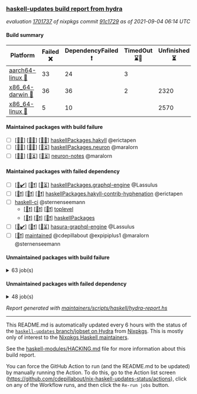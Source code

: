 ### [haskell-updates build report from hydra](https://hydra.nixos.org/jobset/nixpkgs/haskell-updates)
*evaluation [1701737](https://hydra.nixos.org/eval/1701737) of nixpkgs commit [91c1729](https://github.com/NixOS/nixpkgs/commits/91c17290edf2c292527f3d269242ea595fc93575) as of 2021-09-04 06:14 UTC*
#### Build summary

 | Platform | Failed :x: | DependencyFailed :heavy_exclamation_mark: | TimedOut :hourglass::no_entry_sign: | Unfinished :hourglass_flowing_sand: | Success :heavy_check_mark: | 
 | --- | --- | --- | --- | --- | --- | 
 | [aarch64-linux :iphone:](https://hydra.nixos.org/eval/1701737?filter=.aarch64-linux) | 33 | 24 | 3 |  | 6678 | 
 | [x86_64-darwin :apple:](https://hydra.nixos.org/eval/1701737?filter=.x86_64-darwin) | 36 | 36 | 2 | 2320 | 4327 | 
 | [x86_64-linux :penguin:](https://hydra.nixos.org/eval/1701737?filter=.x86_64-linux) | 5 | 10 |  | 2570 | 4231 | 
#### Maintained packages with build failure
- [ ] [[:iphone::x:]](https://hydra.nixos.org/build/151980763) [[:apple::x:]](https://hydra.nixos.org/build/151973816) [[:penguin::x:]](https://hydra.nixos.org/build/151969840) [haskellPackages.hakyll](https://hydra.nixos.org/eval/1701737?filter=haskellPackages.hakyll) @erictapen
- [ ] [[:iphone::x:]](https://hydra.nixos.org/build/151975102) [[:apple::x:]](https://hydra.nixos.org/build/151976582) [[:penguin::hourglass_flowing_sand:]](https://hydra.nixos.org/build/151977974) [haskellPackages.neuron](https://hydra.nixos.org/eval/1701737?filter=haskellPackages.neuron) @maralorn
- [ ] [[:iphone::x:]](https://hydra.nixos.org/build/151972844) [[:apple::hourglass_flowing_sand:]](https://hydra.nixos.org/build/151979027) [[:penguin::hourglass_flowing_sand:]](https://hydra.nixos.org/build/151976921) [neuron-notes](https://hydra.nixos.org/eval/1701737?filter=neuron-notes) @maralorn
#### Maintained packages with failed dependency
- [ ] [[:iphone::heavy_check_mark:]](https://hydra.nixos.org/build/151972468) [[:apple::heavy_exclamation_mark:]](https://hydra.nixos.org/build/151971559) [[:penguin::hourglass_flowing_sand:]](https://hydra.nixos.org/build/151979479) [haskellPackages.graphql-engine](https://hydra.nixos.org/eval/1701737?filter=haskellPackages.graphql-engine) @Lassulus
- [ ] [[:iphone::heavy_exclamation_mark:]](https://hydra.nixos.org/build/151973176) [[:apple::heavy_exclamation_mark:]](https://hydra.nixos.org/build/151972825) [[:penguin::heavy_exclamation_mark:]](https://hydra.nixos.org/build/151969800) [haskellPackages.hakyll-contrib-hyphenation](https://hydra.nixos.org/eval/1701737?filter=haskellPackages.hakyll-contrib-hyphenation) @erictapen
- [ ] [haskell-ci](https://hydra.nixos.org/eval/1701737?filter=haskell-ci) @sternenseemann
  - [[:iphone::heavy_exclamation_mark:]](https://hydra.nixos.org/build/151973210) [[:apple::heavy_exclamation_mark:]](https://hydra.nixos.org/build/151972731) [[:penguin::heavy_exclamation_mark:]](https://hydra.nixos.org/build/151971826) [toplevel](https://hydra.nixos.org/eval/1701737?filter=haskell-ci)
  - [[:iphone::heavy_exclamation_mark:]](https://hydra.nixos.org/build/151977061) [[:apple::heavy_exclamation_mark:]](https://hydra.nixos.org/build/151976602) [[:penguin::heavy_exclamation_mark:]](https://hydra.nixos.org/build/151971876) [haskellPackages](https://hydra.nixos.org/eval/1701737?filter=haskellPackages.haskell-ci)
- [ ] [[:iphone::heavy_check_mark:]](https://hydra.nixos.org/build/151976351) [[:apple::heavy_exclamation_mark:]](https://hydra.nixos.org/build/151981319) [[:penguin::hourglass_flowing_sand:]](https://hydra.nixos.org/build/151970010) [hasura-graphql-engine](https://hydra.nixos.org/eval/1701737?filter=hasura-graphql-engine) @Lassulus
- [ ] [[:penguin::heavy_exclamation_mark:]](https://hydra.nixos.org/build/151970798) [maintained](https://hydra.nixos.org/eval/1701737?filter=maintained) @cdepillabout @expipiplus1 @maralorn @sternenseemann
#### Unmaintained packages with build failure
<details><summary>63 job(s) </summary>

- [ ] [[:iphone::x:]](https://hydra.nixos.org/build/151723150) [[:apple::heavy_check_mark:]](https://hydra.nixos.org/build/151731482) [[:penguin::heavy_check_mark:]](https://hydra.nixos.org/build/151717379) [haskellPackages.HsASA](https://hydra.nixos.org/eval/1701737?filter=haskellPackages.HsASA) 
- [ ] [[:iphone::x:]](https://hydra.nixos.org/build/151977145) [[:apple::heavy_check_mark:]](https://hydra.nixos.org/build/151972644) [[:penguin::heavy_check_mark:]](https://hydra.nixos.org/build/151969295) [haskellPackages.OrderedBits](https://hydra.nixos.org/eval/1701737?filter=haskellPackages.OrderedBits) 
- [ ] [[:iphone::x:]](https://hydra.nixos.org/build/151969384) [[:apple::heavy_check_mark:]](https://hydra.nixos.org/build/151970002) [[:penguin::hourglass_flowing_sand:]](https://hydra.nixos.org/build/151972848) [haskellPackages.accelerate-llvm](https://hydra.nixos.org/eval/1701737?filter=haskellPackages.accelerate-llvm) 
- [ ] [[:iphone::x:]](https://hydra.nixos.org/build/151969893) [[:apple::x:]](https://hydra.nixos.org/build/151975017) [[:penguin::x:]](https://hydra.nixos.org/build/151973829) [haskellPackages.cabal-install-parsers](https://hydra.nixos.org/eval/1701737?filter=haskellPackages.cabal-install-parsers) 
- [ ] [[:iphone::x:]](https://hydra.nixos.org/build/151975782) [[:apple::hourglass_flowing_sand:]](https://hydra.nixos.org/build/151975423) [[:penguin::hourglass_flowing_sand:]](https://hydra.nixos.org/build/151977034) [haskellPackages.cdar-mBound](https://hydra.nixos.org/eval/1701737?filter=haskellPackages.cdar-mBound) 
- [ ] [[:iphone::heavy_check_mark:]](https://hydra.nixos.org/build/151717421) [[:apple::x:]](https://hydra.nixos.org/build/151730444) [[:penguin::heavy_check_mark:]](https://hydra.nixos.org/build/151719104) [haskellPackages.chiphunk](https://hydra.nixos.org/eval/1701737?filter=haskellPackages.chiphunk) 
- [ ] [[:iphone::heavy_check_mark:]](https://hydra.nixos.org/build/151970661) [[:apple::x:]](https://hydra.nixos.org/build/151977550) [[:penguin::heavy_check_mark:]](https://hydra.nixos.org/build/151978850) [haskellPackages.di-core](https://hydra.nixos.org/eval/1701737?filter=haskellPackages.di-core) 
- [ ] [[:iphone::heavy_check_mark:]](https://hydra.nixos.org/build/151724586) [[:apple::x:]](https://hydra.nixos.org/build/151715416) [[:penguin::heavy_check_mark:]](https://hydra.nixos.org/build/151723716) [haskellPackages.discount](https://hydra.nixos.org/eval/1701737?filter=haskellPackages.discount) 
- [ ] [[:iphone::heavy_check_mark:]](https://hydra.nixos.org/build/151722308) [[:apple::x:]](https://hydra.nixos.org/build/151717848) [[:penguin::heavy_check_mark:]](https://hydra.nixos.org/build/151715159) [haskellPackages.diskhash](https://hydra.nixos.org/eval/1701737?filter=haskellPackages.diskhash) 
- [ ] [[:iphone::x:]](https://hydra.nixos.org/build/151979155) [[:apple::heavy_check_mark:]](https://hydra.nixos.org/build/151970909) [[:penguin::hourglass_flowing_sand:]](https://hydra.nixos.org/build/151979923) [haskellPackages.dormouse-uri](https://hydra.nixos.org/eval/1701737?filter=haskellPackages.dormouse-uri) 
- [ ] [[:iphone::x:]](https://hydra.nixos.org/build/151719661) [[:apple::x:]](https://hydra.nixos.org/build/151735374) [[:penguin::heavy_check_mark:]](https://hydra.nixos.org/build/151725956) [haskellPackages.easytensor](https://hydra.nixos.org/eval/1701737?filter=haskellPackages.easytensor) 
- [ ] [[:iphone::heavy_check_mark:]](https://hydra.nixos.org/build/151730435) [[:apple::x:]](https://hydra.nixos.org/build/151723038) [[:penguin::heavy_check_mark:]](https://hydra.nixos.org/build/151729481) [haskellPackages.float128](https://hydra.nixos.org/eval/1701737?filter=haskellPackages.float128) 
- [ ] [[:iphone::x:]](https://hydra.nixos.org/build/151727007) [[:apple::heavy_check_mark:]](https://hydra.nixos.org/build/151722041) [[:penguin::heavy_check_mark:]](https://hydra.nixos.org/build/151715089) [haskellPackages.freetype2](https://hydra.nixos.org/eval/1701737?filter=haskellPackages.freetype2) 
- [ ] [[:iphone::x:]](https://hydra.nixos.org/build/151978239) [[:apple::x:]](https://hydra.nixos.org/build/151971139) [[:penguin::hourglass_flowing_sand:]](https://hydra.nixos.org/build/151979662) [haskellPackages.ghc-bignum-orphans](https://hydra.nixos.org/eval/1701737?filter=haskellPackages.ghc-bignum-orphans) 
- [ ] [[:iphone::x:]](https://hydra.nixos.org/build/151727306) [[:penguin::heavy_check_mark:]](https://hydra.nixos.org/build/151724718) [haskellPackages.gnome-keyring](https://hydra.nixos.org/eval/1701737?filter=haskellPackages.gnome-keyring) 
- [ ] [[:iphone::heavy_check_mark:]](https://hydra.nixos.org/build/151975380) [[:apple::x:]](https://hydra.nixos.org/build/151969843) [[:penguin::hourglass_flowing_sand:]](https://hydra.nixos.org/build/151974103) [haskellPackages.gtk-traymanager](https://hydra.nixos.org/eval/1701737?filter=haskellPackages.gtk-traymanager) 
- [ ] [hadolint](https://hydra.nixos.org/eval/1701737?filter=hadolint) 
  - [[:iphone::x:]](https://hydra.nixos.org/build/151972323) [[:apple::hourglass_flowing_sand:]](https://hydra.nixos.org/build/151978476) [[:penguin::hourglass_flowing_sand:]](https://hydra.nixos.org/build/151976740) [toplevel](https://hydra.nixos.org/eval/1701737?filter=hadolint)
  - [[:iphone::x:]](https://hydra.nixos.org/build/151978232) [[:apple::hourglass_flowing_sand:]](https://hydra.nixos.org/build/151979483) [[:penguin::hourglass_flowing_sand:]](https://hydra.nixos.org/build/151972718) [haskellPackages](https://hydra.nixos.org/eval/1701737?filter=haskellPackages.hadolint)
- [ ] [[:iphone::heavy_check_mark:]](https://hydra.nixos.org/build/151731730) [[:apple::x:]](https://hydra.nixos.org/build/151732645) [[:penguin::heavy_check_mark:]](https://hydra.nixos.org/build/151719690) [haskellPackages.hamid](https://hydra.nixos.org/eval/1701737?filter=haskellPackages.hamid) 
- [ ] [[:iphone::heavy_check_mark:]](https://hydra.nixos.org/build/151725530) [[:apple::x:]](https://hydra.nixos.org/build/151724884) [[:penguin::heavy_check_mark:]](https://hydra.nixos.org/build/151728947) [haskellPackages.hid](https://hydra.nixos.org/eval/1701737?filter=haskellPackages.hid) 
- [ ] [[:iphone::heavy_check_mark:]](https://hydra.nixos.org/build/151970843) [[:apple::x:]](https://hydra.nixos.org/build/151970936) [[:penguin::heavy_check_mark:]](https://hydra.nixos.org/build/151970616) [haskellPackages.higher-leveldb](https://hydra.nixos.org/eval/1701737?filter=haskellPackages.higher-leveldb) 
- [ ] [[:iphone::heavy_check_mark:]](https://hydra.nixos.org/build/151731650) [[:apple::x:]](https://hydra.nixos.org/build/151721565) [[:penguin::heavy_check_mark:]](https://hydra.nixos.org/build/151730119) [haskellPackages.hmidi](https://hydra.nixos.org/eval/1701737?filter=haskellPackages.hmidi) 
- [ ] [[:iphone::x:]](https://hydra.nixos.org/build/151977042) [[:apple::hourglass_flowing_sand:]](https://hydra.nixos.org/build/151977399) [[:penguin::hourglass_flowing_sand:]](https://hydra.nixos.org/build/151976638) [haskellPackages.hq](https://hydra.nixos.org/eval/1701737?filter=haskellPackages.hq) 
- [ ] [[:iphone::heavy_check_mark:]](https://hydra.nixos.org/build/151730025) [[:apple::x:]](https://hydra.nixos.org/build/151733963) [[:penguin::heavy_check_mark:]](https://hydra.nixos.org/build/151718516) [haskellPackages.hsshellscript](https://hydra.nixos.org/eval/1701737?filter=haskellPackages.hsshellscript) 
- [ ] [[:iphone::heavy_check_mark:]](https://hydra.nixos.org/build/151731588) [[:apple::x:]](https://hydra.nixos.org/build/151727903) [[:penguin::heavy_check_mark:]](https://hydra.nixos.org/build/151734139) [haskellPackages.hssourceinfo](https://hydra.nixos.org/eval/1701737?filter=haskellPackages.hssourceinfo) 
- [ ] [[:iphone::heavy_check_mark:]](https://hydra.nixos.org/build/151730332) [[:apple::x:]](https://hydra.nixos.org/build/151718342) [[:penguin::heavy_check_mark:]](https://hydra.nixos.org/build/151718449) [haskellPackages.huckleberry](https://hydra.nixos.org/eval/1701737?filter=haskellPackages.huckleberry) 
- [ ] [[:iphone::heavy_check_mark:]](https://hydra.nixos.org/build/151720909) [[:apple::x:]](https://hydra.nixos.org/build/151722888) [[:penguin::heavy_check_mark:]](https://hydra.nixos.org/build/151715932) [haskellPackages.keep-alive](https://hydra.nixos.org/eval/1701737?filter=haskellPackages.keep-alive) 
- [ ] [[:iphone::x:]](https://hydra.nixos.org/build/151978540) [[:apple::hourglass_flowing_sand:]](https://hydra.nixos.org/build/151972991) [[:penguin::x:]](https://hydra.nixos.org/build/151969404) [haskellPackages.kubernetes-client](https://hydra.nixos.org/eval/1701737?filter=haskellPackages.kubernetes-client) 
- [ ] [[:iphone::x:]](https://hydra.nixos.org/build/151975315) [[:apple::hourglass_flowing_sand:]](https://hydra.nixos.org/build/151978798) [[:penguin::hourglass_flowing_sand:]](https://hydra.nixos.org/build/151979860) [haskellPackages.lazify](https://hydra.nixos.org/eval/1701737?filter=haskellPackages.lazify) 
- [ ] [[:iphone::x:]](https://hydra.nixos.org/build/151734395) [[:apple::heavy_check_mark:]](https://hydra.nixos.org/build/151731771) [[:penguin::heavy_check_mark:]](https://hydra.nixos.org/build/151722294) [haskellPackages.libBF](https://hydra.nixos.org/eval/1701737?filter=haskellPackages.libBF) 
- [ ] [[:iphone::x:]](https://hydra.nixos.org/build/151721890) [[:apple::heavy_check_mark:]](https://hydra.nixos.org/build/151717720) [[:penguin::heavy_check_mark:]](https://hydra.nixos.org/build/151715215) [haskellPackages.long-double](https://hydra.nixos.org/eval/1701737?filter=haskellPackages.long-double) 
- [ ] [[:iphone::heavy_check_mark:]](https://hydra.nixos.org/build/151981058) [[:apple::x:]](https://hydra.nixos.org/build/151971551) [[:penguin::hourglass_flowing_sand:]](https://hydra.nixos.org/build/151971971) [haskellPackages.mediawiki2latex](https://hydra.nixos.org/eval/1701737?filter=haskellPackages.mediawiki2latex) 
- [ ] [[:iphone::x:]](https://hydra.nixos.org/build/151972925) [[:apple::hourglass_flowing_sand:]](https://hydra.nixos.org/build/151977222) [[:penguin::hourglass_flowing_sand:]](https://hydra.nixos.org/build/151975298) [haskellPackages.monus-weighted-search](https://hydra.nixos.org/eval/1701737?filter=haskellPackages.monus-weighted-search) 
- [ ] [[:iphone::heavy_check_mark:]](https://hydra.nixos.org/build/151732196) [[:apple::x:]](https://hydra.nixos.org/build/151725784) [[:penguin::heavy_check_mark:]](https://hydra.nixos.org/build/151731126) [haskellPackages.nano-cryptr](https://hydra.nixos.org/eval/1701737?filter=haskellPackages.nano-cryptr) 
- [ ] [[:iphone::x:]](https://hydra.nixos.org/build/151973182) [[:apple::hourglass_flowing_sand:]](https://hydra.nixos.org/build/151977911) [[:penguin::x:]](https://hydra.nixos.org/build/151969594) [haskellPackages.nanovg-simple](https://hydra.nixos.org/eval/1701737?filter=haskellPackages.nanovg-simple) 
- [ ] [[:iphone::x:]](https://hydra.nixos.org/build/151979994) [[:apple::heavy_check_mark:]](https://hydra.nixos.org/build/151980460) [[:penguin::heavy_check_mark:]](https://hydra.nixos.org/build/151974622) [haskellPackages.nlopt-haskell](https://hydra.nixos.org/eval/1701737?filter=haskellPackages.nlopt-haskell) 
- [ ] [[:iphone::heavy_check_mark:]](https://hydra.nixos.org/build/151975835) [[:apple::x:]](https://hydra.nixos.org/build/151980894) [[:penguin::hourglass_flowing_sand:]](https://hydra.nixos.org/build/151980812) [haskellPackages.opencv](https://hydra.nixos.org/eval/1701737?filter=haskellPackages.opencv) 
- [ ] [[:iphone::x:]](https://hydra.nixos.org/build/151978749) [[:apple::hourglass_flowing_sand:]](https://hydra.nixos.org/build/151978891) [[:penguin::hourglass_flowing_sand:]](https://hydra.nixos.org/build/151978132) [haskellPackages.phonetic-languages-plus](https://hydra.nixos.org/eval/1701737?filter=haskellPackages.phonetic-languages-plus) 
- [ ] [[:iphone::x:]](https://hydra.nixos.org/build/151977152) [[:apple::hourglass_flowing_sand:]](https://hydra.nixos.org/build/151980270) [[:penguin::hourglass_flowing_sand:]](https://hydra.nixos.org/build/151974854) [haskellPackages.phonetic-languages-ukrainian-array](https://hydra.nixos.org/eval/1701737?filter=haskellPackages.phonetic-languages-ukrainian-array) 
- [ ] [[:iphone::x:]](https://hydra.nixos.org/build/151717765) [[:apple::heavy_check_mark:]](https://hydra.nixos.org/build/151718317) [[:penguin::heavy_check_mark:]](https://hydra.nixos.org/build/151717284) [haskellPackages.picosat](https://hydra.nixos.org/eval/1701737?filter=haskellPackages.picosat) 
- [ ] [[:iphone::x:]](https://hydra.nixos.org/build/151974046) [[:apple::hourglass_flowing_sand:]](https://hydra.nixos.org/build/151979706) [[:penguin::hourglass_flowing_sand:]](https://hydra.nixos.org/build/151980242) [haskellPackages.poker](https://hydra.nixos.org/eval/1701737?filter=haskellPackages.poker) 
- [ ] [[:iphone::heavy_check_mark:]](https://hydra.nixos.org/build/151976179) [[:apple::x:]](https://hydra.nixos.org/build/151969700) [[:penguin::heavy_check_mark:]](https://hydra.nixos.org/build/151970302) [haskellPackages.posix-socket](https://hydra.nixos.org/eval/1701737?filter=haskellPackages.posix-socket) 
- [ ] [[:iphone::heavy_check_mark:]](https://hydra.nixos.org/build/151721148) [[:apple::x:]](https://hydra.nixos.org/build/151726103) [[:penguin::heavy_check_mark:]](https://hydra.nixos.org/build/151731334) [haskellPackages.posix-timer](https://hydra.nixos.org/eval/1701737?filter=haskellPackages.posix-timer) 
- [ ] [[:iphone::heavy_check_mark:]](https://hydra.nixos.org/build/151722804) [[:apple::x:]](https://hydra.nixos.org/build/151728692) [[:penguin::heavy_check_mark:]](https://hydra.nixos.org/build/151720773) [haskellPackages.pthread](https://hydra.nixos.org/eval/1701737?filter=haskellPackages.pthread) 
- [ ] [[:iphone::x:]](https://hydra.nixos.org/build/151980923) [[:apple::hourglass_flowing_sand:]](https://hydra.nixos.org/build/151975807) [[:penguin::heavy_check_mark:]](https://hydra.nixos.org/build/151977182) [haskellPackages.ptr-poker](https://hydra.nixos.org/eval/1701737?filter=haskellPackages.ptr-poker) 
- [ ] [[:iphone::heavy_check_mark:]](https://hydra.nixos.org/build/151733838) [[:apple::x:]](https://hydra.nixos.org/build/151720401) [[:penguin::heavy_check_mark:]](https://hydra.nixos.org/build/151727935) [haskellPackages.sdp](https://hydra.nixos.org/eval/1701737?filter=haskellPackages.sdp) 
- [ ] [[:iphone::heavy_check_mark:]](https://hydra.nixos.org/build/151716733) [[:apple::x:]](https://hydra.nixos.org/build/151724083) [[:penguin::heavy_check_mark:]](https://hydra.nixos.org/build/151731829) [haskellPackages.select](https://hydra.nixos.org/eval/1701737?filter=haskellPackages.select) 
- [ ] [[:iphone::heavy_check_mark:]](https://hydra.nixos.org/build/151722023) [[:apple::x:]](https://hydra.nixos.org/build/151725640) [[:penguin::heavy_check_mark:]](https://hydra.nixos.org/build/151721209) [haskellPackages.shared-memory](https://hydra.nixos.org/eval/1701737?filter=haskellPackages.shared-memory) 
- [ ] [[:iphone::x:]](https://hydra.nixos.org/build/151724291) [[:apple::heavy_check_mark:]](https://hydra.nixos.org/build/151730287) [[:penguin::heavy_check_mark:]](https://hydra.nixos.org/build/151725543) [haskellPackages.stm-queue](https://hydra.nixos.org/eval/1701737?filter=haskellPackages.stm-queue) 
- [ ] [[:iphone::heavy_check_mark:]](https://hydra.nixos.org/build/151718182) [[:apple::x:]](https://hydra.nixos.org/build/151734484) [[:penguin::heavy_check_mark:]](https://hydra.nixos.org/build/151722691) [haskellPackages.sysinfo](https://hydra.nixos.org/eval/1701737?filter=haskellPackages.sysinfo) 
- [ ] [[:iphone::heavy_check_mark:]](https://hydra.nixos.org/build/151978095) [[:apple::x:]](https://hydra.nixos.org/build/151972473) [[:penguin::heavy_check_mark:]](https://hydra.nixos.org/build/151970269) [haskellPackages.thyme](https://hydra.nixos.org/eval/1701737?filter=haskellPackages.thyme) 
- [ ] [[:iphone::x:]](https://hydra.nixos.org/build/151978179) [[:apple::heavy_check_mark:]](https://hydra.nixos.org/build/151978149) [[:penguin::hourglass_flowing_sand:]](https://hydra.nixos.org/build/151980972) [haskellPackages.type-natural](https://hydra.nixos.org/eval/1701737?filter=haskellPackages.type-natural) 
- [ ] [[:iphone::heavy_check_mark:]](https://hydra.nixos.org/build/151972227) [[:apple::x:]](https://hydra.nixos.org/build/151973392) [[:penguin::hourglass_flowing_sand:]](https://hydra.nixos.org/build/151980864) [haskellPackages.tz](https://hydra.nixos.org/eval/1701737?filter=haskellPackages.tz) 
- [ ] [[:iphone::x:]](https://hydra.nixos.org/build/151726243) [[:apple::heavy_check_mark:]](https://hydra.nixos.org/build/151732370) [[:penguin::heavy_check_mark:]](https://hydra.nixos.org/build/151715865) [haskellPackages.unicode-properties](https://hydra.nixos.org/eval/1701737?filter=haskellPackages.unicode-properties) 
- [ ] [[:iphone::x:]](https://hydra.nixos.org/build/151974275) [[:apple::hourglass_flowing_sand:]](https://hydra.nixos.org/build/151975907) [[:penguin::x:]](https://hydra.nixos.org/build/151970359) [haskellPackages.wgpu-hs](https://hydra.nixos.org/eval/1701737?filter=haskellPackages.wgpu-hs) 
- [ ] [[:iphone::x:]](https://hydra.nixos.org/build/151730218) [[:apple::heavy_check_mark:]](https://hydra.nixos.org/build/151734842) [[:penguin::heavy_check_mark:]](https://hydra.nixos.org/build/151725675) [haskellPackages.wiringPi](https://hydra.nixos.org/eval/1701737?filter=haskellPackages.wiringPi) 
- [ ] [[:iphone::heavy_check_mark:]](https://hydra.nixos.org/build/151728215) [[:apple::x:]](https://hydra.nixos.org/build/151728055) [[:penguin::heavy_check_mark:]](https://hydra.nixos.org/build/151718500) [tests.haskell.writers](https://hydra.nixos.org/eval/1701737?filter=tests.haskell.writers) 
- [ ] [[:iphone::x:]](https://hydra.nixos.org/build/151976297) [[:apple::hourglass_flowing_sand:]](https://hydra.nixos.org/build/151972915) [[:penguin::heavy_check_mark:]](https://hydra.nixos.org/build/151970111) [haskellPackages.x86-64bit](https://hydra.nixos.org/eval/1701737?filter=haskellPackages.x86-64bit) 
- [ ] [[:iphone::heavy_check_mark:]](https://hydra.nixos.org/build/151726806) [[:apple::x:]](https://hydra.nixos.org/build/151718927) [[:penguin::heavy_check_mark:]](https://hydra.nixos.org/build/151717638) [haskellPackages.xmonad-utils](https://hydra.nixos.org/eval/1701737?filter=haskellPackages.xmonad-utils) 
- [ ] [[:iphone::heavy_check_mark:]](https://hydra.nixos.org/build/151723111) [[:apple::x:]](https://hydra.nixos.org/build/151731162) [[:penguin::heavy_check_mark:]](https://hydra.nixos.org/build/151734781) [haskellPackages.yoga](https://hydra.nixos.org/eval/1701737?filter=haskellPackages.yoga) 
- [ ] [[:iphone::heavy_check_mark:]](https://hydra.nixos.org/build/151725271) [[:apple::x:]](https://hydra.nixos.org/build/151727468) [[:penguin::heavy_check_mark:]](https://hydra.nixos.org/build/151723906) [haskellPackages.zot](https://hydra.nixos.org/eval/1701737?filter=haskellPackages.zot) 
- [ ] [[:iphone::heavy_check_mark:]](https://hydra.nixos.org/build/151731820) [[:apple::x:]](https://hydra.nixos.org/build/151720934) [[:penguin::heavy_check_mark:]](https://hydra.nixos.org/build/151731961) [haskellPackages.zxcvbn-c](https://hydra.nixos.org/eval/1701737?filter=haskellPackages.zxcvbn-c) 
</details>

#### Unmaintained packages with failed dependency
<details><summary>48 job(s) </summary>

- [ ] [[:iphone::heavy_exclamation_mark:]](https://hydra.nixos.org/build/151976218) [[:apple::heavy_check_mark:]](https://hydra.nixos.org/build/151971399) [[:penguin::hourglass_flowing_sand:]](https://hydra.nixos.org/build/151973075) [haskellPackages.PrimitiveArray](https://hydra.nixos.org/eval/1701737?filter=haskellPackages.PrimitiveArray) 
- [ ] [[:iphone::heavy_check_mark:]](https://hydra.nixos.org/build/151977422) [[:apple::heavy_exclamation_mark:]](https://hydra.nixos.org/build/151970216) [[:penguin::hourglass_flowing_sand:]](https://hydra.nixos.org/build/151979268) [haskellPackages.antiope-es](https://hydra.nixos.org/eval/1701737?filter=haskellPackages.antiope-es) 
- [ ] [[:iphone::heavy_check_mark:]](https://hydra.nixos.org/build/151978815) [[:apple::heavy_exclamation_mark:]](https://hydra.nixos.org/build/151979343) [[:penguin::heavy_check_mark:]](https://hydra.nixos.org/build/151980921) [haskellPackages.di](https://hydra.nixos.org/eval/1701737?filter=haskellPackages.di) 
- [ ] [[:iphone::heavy_check_mark:]](https://hydra.nixos.org/build/151972119) [[:apple::heavy_exclamation_mark:]](https://hydra.nixos.org/build/151973335) [[:penguin::heavy_check_mark:]](https://hydra.nixos.org/build/151972267) [haskellPackages.di-df1](https://hydra.nixos.org/eval/1701737?filter=haskellPackages.di-df1) 
- [ ] [[:iphone::heavy_check_mark:]](https://hydra.nixos.org/build/151976403) [[:apple::heavy_exclamation_mark:]](https://hydra.nixos.org/build/151969531) [[:penguin::heavy_check_mark:]](https://hydra.nixos.org/build/151975800) [haskellPackages.di-handle](https://hydra.nixos.org/eval/1701737?filter=haskellPackages.di-handle) 
- [ ] [[:iphone::heavy_check_mark:]](https://hydra.nixos.org/build/151976595) [[:apple::heavy_exclamation_mark:]](https://hydra.nixos.org/build/151974573) [[:penguin::heavy_check_mark:]](https://hydra.nixos.org/build/151969665) [haskellPackages.di-monad](https://hydra.nixos.org/eval/1701737?filter=haskellPackages.di-monad) 
- [ ] [[:iphone::heavy_exclamation_mark:]](https://hydra.nixos.org/build/151973594) [[:apple::hourglass_flowing_sand:]](https://hydra.nixos.org/build/151973147) [[:penguin::hourglass_flowing_sand:]](https://hydra.nixos.org/build/151979342) [haskellPackages.dormouse-client](https://hydra.nixos.org/eval/1701737?filter=haskellPackages.dormouse-client) 
- [ ] [[:iphone::heavy_exclamation_mark:]](https://hydra.nixos.org/build/151716478) [[:apple::heavy_exclamation_mark:]](https://hydra.nixos.org/build/151719950) [[:penguin::heavy_check_mark:]](https://hydra.nixos.org/build/151728138) [haskellPackages.easytensor-vulkan](https://hydra.nixos.org/eval/1701737?filter=haskellPackages.easytensor-vulkan) 
- [ ] [[:iphone::heavy_check_mark:]](https://hydra.nixos.org/build/151976711) [[:apple::heavy_exclamation_mark:]](https://hydra.nixos.org/build/151976239) [[:penguin::hourglass_flowing_sand:]](https://hydra.nixos.org/build/151980015) [haskellPackages.fastparser](https://hydra.nixos.org/eval/1701737?filter=haskellPackages.fastparser) 
- [ ] [[:iphone::heavy_exclamation_mark:]](https://hydra.nixos.org/build/151980390) [[:apple::heavy_exclamation_mark:]](https://hydra.nixos.org/build/151969549) [[:penguin::heavy_exclamation_mark:]](https://hydra.nixos.org/build/151972859) [haskellPackages.hakyll-alectryon](https://hydra.nixos.org/eval/1701737?filter=haskellPackages.hakyll-alectryon) 
- [ ] [[:iphone::heavy_exclamation_mark:]](https://hydra.nixos.org/build/151977265) [[:apple::heavy_exclamation_mark:]](https://hydra.nixos.org/build/151974467) [[:penguin::heavy_exclamation_mark:]](https://hydra.nixos.org/build/151979174) [haskellPackages.hakyll-favicon](https://hydra.nixos.org/eval/1701737?filter=haskellPackages.hakyll-favicon) 
- [ ] [[:iphone::heavy_exclamation_mark:]](https://hydra.nixos.org/build/151971257) [[:apple::heavy_exclamation_mark:]](https://hydra.nixos.org/build/151975290) [[:penguin::heavy_exclamation_mark:]](https://hydra.nixos.org/build/151972769) [haskellPackages.hakyll-filestore](https://hydra.nixos.org/eval/1701737?filter=haskellPackages.hakyll-filestore) 
- [ ] [[:iphone::heavy_exclamation_mark:]](https://hydra.nixos.org/build/151971725) [[:apple::heavy_exclamation_mark:]](https://hydra.nixos.org/build/151975828) [[:penguin::heavy_exclamation_mark:]](https://hydra.nixos.org/build/151978285) [haskellPackages.hakyll-images](https://hydra.nixos.org/eval/1701737?filter=haskellPackages.hakyll-images) 
- [ ] [[:iphone::heavy_exclamation_mark:]](https://hydra.nixos.org/build/151981174) [[:apple::heavy_exclamation_mark:]](https://hydra.nixos.org/build/151978561) [[:penguin::heavy_exclamation_mark:]](https://hydra.nixos.org/build/151978301) [haskellPackages.hakyll-sass](https://hydra.nixos.org/eval/1701737?filter=haskellPackages.hakyll-sass) 
- [ ] [[:iphone::heavy_exclamation_mark:]](https://hydra.nixos.org/build/151975209) [[:apple::heavy_exclamation_mark:]](https://hydra.nixos.org/build/151971558) [[:penguin::heavy_exclamation_mark:]](https://hydra.nixos.org/build/151974754) [haskellPackages.hakyll-shakespeare](https://hydra.nixos.org/eval/1701737?filter=haskellPackages.hakyll-shakespeare) 
- [ ] [[:iphone::heavy_exclamation_mark:]](https://hydra.nixos.org/build/151977613) [[:apple::heavy_check_mark:]](https://hydra.nixos.org/build/151969737) [[:penguin::heavy_check_mark:]](https://hydra.nixos.org/build/151969391) [haskellPackages.hmatrix-nlopt](https://hydra.nixos.org/eval/1701737?filter=haskellPackages.hmatrix-nlopt) 
- [ ] [[:iphone::heavy_exclamation_mark:]](https://hydra.nixos.org/build/151971298) [[:apple::hourglass_flowing_sand:]](https://hydra.nixos.org/build/151973065) [[:penguin::hourglass_flowing_sand:]](https://hydra.nixos.org/build/151970976) [haskellPackages.jsonifier](https://hydra.nixos.org/eval/1701737?filter=haskellPackages.jsonifier) 
- [ ] [[:iphone::heavy_check_mark:]](https://hydra.nixos.org/build/151972997) [[:apple::heavy_exclamation_mark:]](https://hydra.nixos.org/build/151976566) [[:penguin::hourglass_flowing_sand:]](https://hydra.nixos.org/build/151978752) [haskellPackages.keenser](https://hydra.nixos.org/eval/1701737?filter=haskellPackages.keenser) 
- [ ] [[:iphone::heavy_check_mark:]](https://hydra.nixos.org/build/151981103) [[:apple::heavy_exclamation_mark:]](https://hydra.nixos.org/build/151969351) [[:penguin::heavy_check_mark:]](https://hydra.nixos.org/build/151969457) [haskellPackages.moto](https://hydra.nixos.org/eval/1701737?filter=haskellPackages.moto) 
- [ ] [[:iphone::heavy_check_mark:]](https://hydra.nixos.org/build/151971745) [[:apple::heavy_exclamation_mark:]](https://hydra.nixos.org/build/151970354) [[:penguin::hourglass_flowing_sand:]](https://hydra.nixos.org/build/151978844) [haskellPackages.opencv-extra](https://hydra.nixos.org/eval/1701737?filter=haskellPackages.opencv-extra) 
- [ ] [[:iphone::heavy_exclamation_mark:]](https://hydra.nixos.org/build/151981041) [[:apple::hourglass_flowing_sand:]](https://hydra.nixos.org/build/151972932) [[:penguin::hourglass_flowing_sand:]](https://hydra.nixos.org/build/151981154) [haskellPackages.opentelemetry-extra](https://hydra.nixos.org/eval/1701737?filter=haskellPackages.opentelemetry-extra) 
- [ ] [[:iphone::heavy_exclamation_mark:]](https://hydra.nixos.org/build/151971534) [[:apple::hourglass_flowing_sand:]](https://hydra.nixos.org/build/151979689) [[:penguin::hourglass_flowing_sand:]](https://hydra.nixos.org/build/151977987) [haskellPackages.opentelemetry-lightstep](https://hydra.nixos.org/eval/1701737?filter=haskellPackages.opentelemetry-lightstep) 
- [ ] [[:iphone::heavy_check_mark:]](https://hydra.nixos.org/build/151972386) [[:apple::heavy_exclamation_mark:]](https://hydra.nixos.org/build/151976407) [[:penguin::hourglass_flowing_sand:]](https://hydra.nixos.org/build/151976534) [haskellPackages.orgmode-parse](https://hydra.nixos.org/eval/1701737?filter=haskellPackages.orgmode-parse) 
- [ ] [[:iphone::heavy_check_mark:]](https://hydra.nixos.org/build/151978249) [[:apple::heavy_exclamation_mark:]](https://hydra.nixos.org/build/151974556) [[:penguin::hourglass_flowing_sand:]](https://hydra.nixos.org/build/151971598) [haskellPackages.orgstat](https://hydra.nixos.org/eval/1701737?filter=haskellPackages.orgstat) 
- [ ] [[:iphone::heavy_exclamation_mark:]](https://hydra.nixos.org/build/151977678) [[:apple::hourglass_flowing_sand:]](https://hydra.nixos.org/build/151980743) [[:penguin::hourglass_flowing_sand:]](https://hydra.nixos.org/build/151976318) [haskellPackages.phonetic-languages-general](https://hydra.nixos.org/eval/1701737?filter=haskellPackages.phonetic-languages-general) 
- [ ] [[:iphone::heavy_exclamation_mark:]](https://hydra.nixos.org/build/151979321) [[:apple::hourglass_flowing_sand:]](https://hydra.nixos.org/build/151979281) [[:penguin::hourglass_flowing_sand:]](https://hydra.nixos.org/build/151975646) [haskellPackages.phonetic-languages-simplified-examples-array](https://hydra.nixos.org/eval/1701737?filter=haskellPackages.phonetic-languages-simplified-examples-array) 
- [ ] [[:iphone::heavy_exclamation_mark:]](https://hydra.nixos.org/build/151980916) [[:apple::hourglass_flowing_sand:]](https://hydra.nixos.org/build/151976963) [[:penguin::hourglass_flowing_sand:]](https://hydra.nixos.org/build/151977675) [haskellPackages.phonetic-languages-simplified-examples-common](https://hydra.nixos.org/eval/1701737?filter=haskellPackages.phonetic-languages-simplified-examples-common) 
- [ ] [[:iphone::heavy_exclamation_mark:]](https://hydra.nixos.org/build/151976885) [[:apple::hourglass_flowing_sand:]](https://hydra.nixos.org/build/151972713) [[:penguin::hourglass_flowing_sand:]](https://hydra.nixos.org/build/151978847) [haskellPackages.phonetic-languages-simplified-generalized-examples-array](https://hydra.nixos.org/eval/1701737?filter=haskellPackages.phonetic-languages-simplified-generalized-examples-array) 
- [ ] [[:iphone::heavy_check_mark:]](https://hydra.nixos.org/build/151974831) [[:apple::heavy_exclamation_mark:]](https://hydra.nixos.org/build/151971173) [[:penguin::heavy_check_mark:]](https://hydra.nixos.org/build/151970860) [haskellPackages.postgresql-replicant](https://hydra.nixos.org/eval/1701737?filter=haskellPackages.postgresql-replicant) 
- [ ] [[:iphone::heavy_exclamation_mark:]](https://hydra.nixos.org/build/151980552) [[:apple::heavy_exclamation_mark:]](https://hydra.nixos.org/build/151978312) [[:penguin::heavy_exclamation_mark:]](https://hydra.nixos.org/build/151976067) [haskellPackages.prune-juice](https://hydra.nixos.org/eval/1701737?filter=haskellPackages.prune-juice) 
- [ ] [[:iphone::heavy_exclamation_mark:]](https://hydra.nixos.org/build/151734558) [[:apple::heavy_check_mark:]](https://hydra.nixos.org/build/151724149) [[:penguin::heavy_check_mark:]](https://hydra.nixos.org/build/151716937) [haskellPackages.rounded](https://hydra.nixos.org/eval/1701737?filter=haskellPackages.rounded) 
- [ ] [[:iphone::heavy_check_mark:]](https://hydra.nixos.org/build/151978384) [[:apple::heavy_exclamation_mark:]](https://hydra.nixos.org/build/151975211) [[:penguin::hourglass_flowing_sand:]](https://hydra.nixos.org/build/151975959) [haskellPackages.scan-metadata](https://hydra.nixos.org/eval/1701737?filter=haskellPackages.scan-metadata) 
- [ ] [[:iphone::heavy_check_mark:]](https://hydra.nixos.org/build/151727772) [[:apple::heavy_exclamation_mark:]](https://hydra.nixos.org/build/151721656) [[:penguin::heavy_check_mark:]](https://hydra.nixos.org/build/151728845) [haskellPackages.sdp-binary](https://hydra.nixos.org/eval/1701737?filter=haskellPackages.sdp-binary) 
- [ ] [[:iphone::heavy_check_mark:]](https://hydra.nixos.org/build/151728702) [[:apple::heavy_exclamation_mark:]](https://hydra.nixos.org/build/151730103) [[:penguin::heavy_check_mark:]](https://hydra.nixos.org/build/151723086) [haskellPackages.sdp-deepseq](https://hydra.nixos.org/eval/1701737?filter=haskellPackages.sdp-deepseq) 
- [ ] [[:iphone::heavy_check_mark:]](https://hydra.nixos.org/build/151735154) [[:apple::heavy_exclamation_mark:]](https://hydra.nixos.org/build/151716421) [[:penguin::heavy_check_mark:]](https://hydra.nixos.org/build/151716900) [haskellPackages.sdp-hashable](https://hydra.nixos.org/eval/1701737?filter=haskellPackages.sdp-hashable) 
- [ ] [[:iphone::heavy_check_mark:]](https://hydra.nixos.org/build/151733600) [[:apple::heavy_exclamation_mark:]](https://hydra.nixos.org/build/151722095) [[:penguin::heavy_check_mark:]](https://hydra.nixos.org/build/151728973) [haskellPackages.sdp-io](https://hydra.nixos.org/eval/1701737?filter=haskellPackages.sdp-io) 
- [ ] [[:iphone::heavy_check_mark:]](https://hydra.nixos.org/build/151717062) [[:apple::heavy_exclamation_mark:]](https://hydra.nixos.org/build/151731094) [[:penguin::heavy_check_mark:]](https://hydra.nixos.org/build/151728805) [haskellPackages.sdp-quickcheck](https://hydra.nixos.org/eval/1701737?filter=haskellPackages.sdp-quickcheck) 
- [ ] [[:iphone::heavy_check_mark:]](https://hydra.nixos.org/build/151977772) [[:apple::heavy_exclamation_mark:]](https://hydra.nixos.org/build/151976782) [[:penguin::heavy_check_mark:]](https://hydra.nixos.org/build/151969899) [haskellPackages.sdp4bytestring](https://hydra.nixos.org/eval/1701737?filter=haskellPackages.sdp4bytestring) 
- [ ] [[:iphone::heavy_check_mark:]](https://hydra.nixos.org/build/151976225) [[:apple::heavy_exclamation_mark:]](https://hydra.nixos.org/build/151970590) [[:penguin::heavy_check_mark:]](https://hydra.nixos.org/build/151970743) [haskellPackages.sdp4text](https://hydra.nixos.org/eval/1701737?filter=haskellPackages.sdp4text) 
- [ ] [[:iphone::heavy_check_mark:]](https://hydra.nixos.org/build/151974457) [[:apple::heavy_exclamation_mark:]](https://hydra.nixos.org/build/151977670) [[:penguin::heavy_check_mark:]](https://hydra.nixos.org/build/151970337) [haskellPackages.sdp4unordered](https://hydra.nixos.org/eval/1701737?filter=haskellPackages.sdp4unordered) 
- [ ] [[:iphone::heavy_check_mark:]](https://hydra.nixos.org/build/151980406) [[:apple::heavy_exclamation_mark:]](https://hydra.nixos.org/build/151970421) [[:penguin::hourglass_flowing_sand:]](https://hydra.nixos.org/build/151977447) [haskellPackages.sdp4vector](https://hydra.nixos.org/eval/1701737?filter=haskellPackages.sdp4vector) 
- [ ] [[:iphone::heavy_exclamation_mark:]](https://hydra.nixos.org/build/151969386) [[:apple::heavy_check_mark:]](https://hydra.nixos.org/build/151969707) [[:penguin::hourglass_flowing_sand:]](https://hydra.nixos.org/build/151979471) [haskellPackages.sized](https://hydra.nixos.org/eval/1701737?filter=haskellPackages.sized) 
- [ ] [[:iphone::heavy_exclamation_mark:]](https://hydra.nixos.org/build/151724163) [[:apple::heavy_check_mark:]](https://hydra.nixos.org/build/151719049) [[:penguin::heavy_check_mark:]](https://hydra.nixos.org/build/151732738) [haskellPackages.stm-actor](https://hydra.nixos.org/eval/1701737?filter=haskellPackages.stm-actor) 
- [ ] [taskell](https://hydra.nixos.org/eval/1701737?filter=taskell) 
  - [[:iphone::heavy_check_mark:]](https://hydra.nixos.org/build/151978328) [[:apple::heavy_exclamation_mark:]](https://hydra.nixos.org/build/151979619) [[:penguin::hourglass_flowing_sand:]](https://hydra.nixos.org/build/151971660) [toplevel](https://hydra.nixos.org/eval/1701737?filter=taskell)
  - [[:iphone::heavy_check_mark:]](https://hydra.nixos.org/build/151976028) [[:apple::heavy_exclamation_mark:]](https://hydra.nixos.org/build/151971665) [[:penguin::hourglass_flowing_sand:]](https://hydra.nixos.org/build/151971043) [haskellPackages](https://hydra.nixos.org/eval/1701737?filter=haskellPackages.taskell)
- [ ] [[:iphone::heavy_exclamation_mark:]](https://hydra.nixos.org/build/151730687) [[:apple::heavy_check_mark:]](https://hydra.nixos.org/build/151734719) [[:penguin::heavy_check_mark:]](https://hydra.nixos.org/build/151734090) [haskellPackages.unicode-names](https://hydra.nixos.org/eval/1701737?filter=haskellPackages.unicode-names) 
- [ ] [[:iphone::heavy_check_mark:]](https://hydra.nixos.org/build/151725525) [[:apple::heavy_exclamation_mark:]](https://hydra.nixos.org/build/151728544) [[:penguin::heavy_check_mark:]](https://hydra.nixos.org/build/151728445) [haskellPackages.xbattbar](https://hydra.nixos.org/eval/1701737?filter=haskellPackages.xbattbar) 
</details>

*Report generated with [maintainers/scripts/haskell/hydra-report.hs](https://github.com/NixOS/nixpkgs/blob/haskell-updates/maintainers/scripts/haskell/hydra-report.sh)*


----------------------------------------------------------------------

This README.md is automatically updated every 6 hours with the status of the
[`haskell-updates` branch/jobset on Hydra](https://hydra.nixos.org/jobset/nixpkgs/haskell-updates)
from [Nixpkgs](https://github.com/NixOS/nixpkgs).  This is mostly only of
interest to the [Nixpkgs Haskell maintainers](https://github.com/orgs/NixOS/teams/haskell).

See the
[haskell-modules/HACKING.md](https://github.com/NixOS/nixpkgs/blob/haskell-updates/pkgs/development/haskell-modules/HACKING.md)
file for more information about this build report.

You can force the GitHub Action to run (and the README.md to be updated) by
manually running the Action.  To do this, go to the Action list screen
(https://github.com/cdepillabout/nix-haskell-updates-status/actions),
click on any of the Workflow runs, and then click the `Re-run jobs` button.

